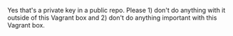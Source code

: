 Yes that's a private key in a public repo. Please 1) don't do anything with it outside of this Vagrant box and 2) don't do anything important with this Vagrant box.
